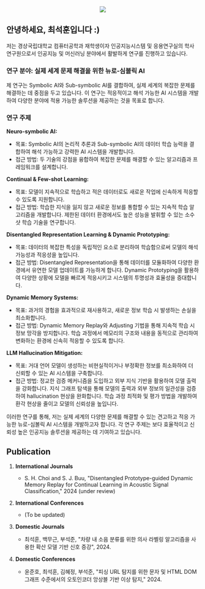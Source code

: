 <!-- 타이틀 부분 -->
<div align="center">
  <img src="https://capsule-render.vercel.app/api?type=venom&color=auto&height=300&section=header&text=Seokhun's%20Github&fontSize=90" />
</div>

## 안녕하세요, 최석훈입니다 :)

저는 경상국립대학교 컴퓨터공학과 재학생이자 
인공지능시스템 및 응용연구실의 학사연구원으로서
인공지능 및 머신러닝 분야에서 활발하게 연구를 진행하고 있습니다.

### 연구 분야: 실제 세계 문제 해결을 위한 뉴로-심볼릭 AI

제 연구는 Symbolic AI와 Sub-symbolic AI를 결합하여, 실제 세계의 복잡한 문제를 해결하는 데 중점을 두고 있습니다. 
이 연구는 적응적이고 해석 가능한 AI 시스템을 개발하여 다양한 분야에 적용 가능한 솔루션을 제공하는 것을 목표로 합니다.

### 연구 주제
**Neuro-symbolic AI:**
- 목표: Symbolic AI의 논리적 추론과 Sub-symbolic AI의 데이터 학습 능력을 결합하여 해석 가능하고 강력한 AI 시스템을 개발합니다.
- 접근 방법: 두 기술의 강점을 융합하여 복잡한 문제를 해결할 수 있는 알고리즘과 프레임워크를 설계합니다.

**Continual & Few-shot Learning:**
- 목표: 모델이 지속적으로 학습하고 적은 데이터로도 새로운 작업에 신속하게 적응할 수 있도록 지원합니다.
- 접근 방법: 학습한 지식을 잃지 않고 새로운 정보를 통합할 수 있는 지속적 학습 알고리즘을 개발합니다. 제한된 데이터 환경에서도 높은 성능을 발휘할 수 있는 소수 샷 학습 기술을 연구합니다.

**Disentangled Representation Learning & Dynamic Prototyping:**
- 목표: 데이터의 복잡한 특성을 독립적인 요소로 분리하여 학습함으로써 모델의 해석 가능성과 적응성을 높입니다.
- 접근 방법: Disentangled Representation을 통해 데이터를 모듈화하여 다양한 환경에서 유연한 모델 업데이트를 가능하게 합니다. Dynamic Prototyping을 활용하여 다양한 상황에 모델을 빠르게 적응시키고 시스템의 투명성과 효율성을 증대합니다.

**Dynamic Memory Systems:**
- 목표: 과거의 경험을 효과적으로 재사용하고, 새로운 정보 학습 시 발생하는 손실을 최소화합니다.
- 접근 방법: Dynamic Memory Replay와 Adjusting 기법을 통해 지속적 학습 시 정보 망각을 방지합니다. 학습 과정에서 메모리의 구조와 내용을 동적으로 관리하여 변화하는 환경에 신속히 적응할 수 있도록 합니다.

**LLM Hallucination Mitigation:**
- 목표: 거대 언어 모델이 생성하는 비현실적이거나 부정확한 정보를 최소화하여 더 신뢰할 수 있는 AI 시스템을 구축합니다.
- 접근 방법: 정교한 검증 메커니즘을 도입하고 외부 지식 기반을 활용하여 모델 출력을 강화합니다. 지식 그래프 탐색을 통해 모델의 출력과 외부 정보의 일관성을 검증하여 hallucination 현상을 완화합니다. 학습 과정 최적화 및 평가 방법을 개발하여 환각 현상을 줄이고 모델의 신뢰성을 높입니다.

이러한 연구를 통해, 저는 실제 세계의 다양한 문제를 해결할 수 있는 견고하고 적응 가능한 뉴로-심볼릭 AI 시스템을 개발하고자 합니다. 각 연구 주제는 보다 효율적이고 신뢰성 높은 인공지능 솔루션을 제공하는 데 기여하고 있습니다.

## Publication

1. **International Journals**
   - S. H. Choi and S. J. Buu, "Disentangled Prototype-guided Dynamic Memory Replay for Continual Learning in Acoustic Signal Classification," 2024 (under review)

2. **International Conferences**
   - (To be updated)

3. **Domestic Journals**
   - 최석훈, 백무근, 부석준, "차량 내 소음 분류를 위한 의사 라벨링 알고리즘을 사용한 확산 모델 기반 신호 증강", 2024.

4. **Domestic Conferences**
   - 윤준호, 최석훈, 김혜정, 부석준, "피싱 URL 탐지를 위한 문자 및 HTML DOM 그래프 수준에서의 오토인코더 앙상블 기반 이상 탐지," 2024.
